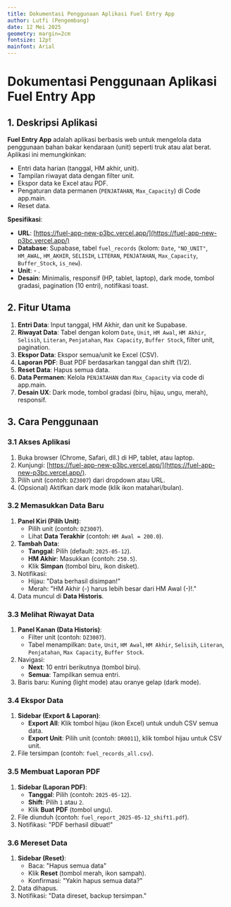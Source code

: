 ```yaml
---
title: Dokumentasi Penggunaan Aplikasi Fuel Entry App
author: Lutfi (Pengembang)
date: 12 Mei 2025
geometry: margin=2cm
fontsize: 12pt
mainfont: Arial
---
```


# Dokumentasi Penggunaan Aplikasi Fuel Entry App

## 1. Deskripsi Aplikasi
**Fuel Entry App** adalah aplikasi berbasis web untuk mengelola data penggunaan bahan bakar kendaraan (unit) seperti truk atau alat berat. Aplikasi ini memungkinkan:

- Entri data harian (tanggal, HM akhir, unit).
- Tampilan riwayat data dengan filter unit.
- Ekspor data ke Excel atau PDF.
- Pengaturan data permanen (`PENJATAHAN`, `Max_Capacity`) di Code app.main.
- Reset data.

**Spesifikasi**:
- **URL**: [https://fuel-app-new-p3bc.vercel.app/](https://fuel-app-new-p3bc.vercel.app/)
- **Database**: Supabase, tabel `fuel_records` (kolom: `Date`, `"NO_UNIT"`, `HM_AWAL`, `HM_AKHIR`, `SELISIH`, `LITERAN`,  `PENJATAHAN`, `Max_Capacity`, `Buffer_Stock`, `is_new`).
- **Unit**: - .
- **Desain**: Minimalis, responsif (HP, tablet, laptop), dark mode, tombol gradasi, pagination (10 entri), notifikasi toast.

## 2. Fitur Utama
1. **Entri Data**: Input tanggal, HM Akhir, dan unit ke Supabase.
2. **Riwayat Data**: Tabel dengan kolom `Date`, `Unit`, `HM Awal`, `HM Akhir`, `Selisih`, `Literan`, `Penjatahan`, `Max Capacity`, `Buffer Stock`, filter unit, pagination.
3. **Ekspor Data**: Ekspor semua/unit ke Excel (CSV).
4. **Laporan PDF**: Buat PDF berdasarkan tanggal dan shift (1/2).
5. **Reset Data**: Hapus semua data.
6. **Data Permanen**: Kelola `PENJATAHAN` dan `Max_Capacity` via code di app.main.
7. **Desain UX**: Dark mode, tombol gradasi (biru, hijau, ungu, merah), responsif.

## 3. Cara Penggunaan

### 3.1 Akses Aplikasi
1. Buka browser (Chrome, Safari, dll.) di HP, tablet, atau laptop.
2. Kunjungi: [https://fuel-app-new-p3bc.vercel.app/](https://fuel-app-new-p3bc.vercel.app/).
3. Pilih unit (contoh: `DZ3007`) dari dropdown atau URL.
4. (Opsional) Aktifkan dark mode (klik ikon matahari/bulan).

### 3.2 Memasukkan Data Baru
1. **Panel Kiri (Pilih Unit)**:
   - Pilih unit (contoh: `DZ3007`).
   - Lihat **Data Terakhir** (contoh: `HM Awal = 200.0`).
2. **Tambah Data**:
   - **Tanggal**: Pilih (default: `2025-05-12`).
   - **HM Akhir**: Masukkan (contoh: `250.5`).
   - Klik **Simpan** (tombol biru, ikon disket).
3. Notifikasi:
   - Hijau: "Data berhasil disimpan!"
   - Merah: "HM Akhir (-) harus lebih besar dari HM Awal (-)!."
4. Data muncul di **Data Historis**.

### 3.3 Melihat Riwayat Data
1. **Panel Kanan (Data Historis)**:
   - Filter unit (contoh: `DZ3007`).
   - Tabel menampilkan: `Date`, `Unit`, `HM Awal`, `HM Akhir`, `Selisih`, `Literan`, `Penjatahan`, `Max Capacity`, `Buffer Stock`.
2. Navigasi:
   - **Next**: 10 entri berikutnya (tombol biru).
   - **Semua**: Tampilkan semua entri.
3. Baris baru: Kuning (light mode) atau oranye gelap (dark mode).

### 3.4 Ekspor Data
1. **Sidebar (Export & Laporan)**:
   - **Export All**: Klik tombol hijau (ikon Excel) untuk unduh CSV semua data.
   - **Export Unit**: Pilih unit (contoh: `DR0011`), klik tombol hijau untuk CSV unit.
2. File tersimpan (contoh: `fuel_records_all.csv`).

### 3.5 Membuat Laporan PDF
1. **Sidebar (Laporan PDF)**:
   - **Tanggal**: Pilih (contoh: `2025-05-12`).
   - **Shift**: Pilih `1` atau `2`.
   - Klik **Buat PDF** (tombol ungu).
2. File diunduh (contoh: `fuel_report_2025-05-12_shift1.pdf`).
3. Notifikasi: "PDF berhasil dibuat!"

### 3.6 Mereset Data
1. **Sidebar (Reset)**:
   - Baca: "Hapus semua data"
   - Klik **Reset** (tombol merah, ikon sampah).
   - Konfirmasi: "Yakin hapus semua data?"
2. Data dihapus.
3. Notifikasi: "Data direset, backup tersimpan."
